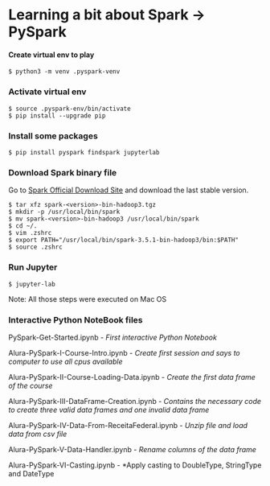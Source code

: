 # Learning a bit about Spark -> PySpark

#### Create virtual env to play 
```
$ python3 -m venv .pyspark-venv
```

### Activate virtual env 
```
$ source .pyspark-env/bin/activate
$ pip install --upgrade pip
```

### Install some packages 
```
$ pip install pyspark findspark jupyterlab
```

### Download Spark binary file
Go to [Spark Official Download Site](https://spark.apache.org/downloads.html) and download the last stable version.

```
$ tar xfz spark-<version>-bin-hadoop3.tgz
$ mkdir -p /usr/local/bin/spark
$ mv spark-<version>-bin-hadoop3 /usr/local/bin/spark
$ cd ~/.
$ vim .zshrc
$ export PATH="/usr/local/bin/spark-3.5.1-bin-hadoop3/bin:$PATH"
$ source .zshrc
```

### Run Jupyter

```
$ jupyter-lab
```

Note: All those steps were executed on Mac OS 


### Interactive Python NoteBook files

PySpark-Get-Started.ipynb - *First interactive Python Notebook* 

Alura-PySpark-I-Course-Intro.ipynb - *Create first session and says to computer to use all cpus available* 

Alura-PySpark-II-Course-Loading-Data.ipynb - *Create the first data frame of the course*

Alura-PySpark-III-DataFrame-Creation.ipynb - *Contains the necessary code to create three valid data frames and one invalid data frame*

Alura-PySpark-IV-Data-From-ReceitaFederal.ipynb - *Unzip file and load data from csv file*

Alura-PySpark-V-Data-Handler.ipynb - *Rename columns of the data frame*

Alura-PySpark-VI-Casting.ipynb - *Apply casting to DoubleType, StringType and DateType
